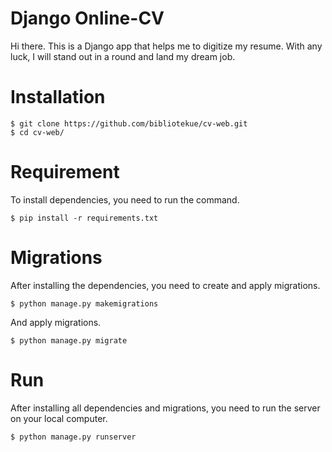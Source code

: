 # Django Online-CV

Hi there. This is a Django app that helps me to digitize my resume. With any luck, I will stand out in a round and land my dream job.

# Installation


    $ git clone https://github.com/bibliotekue/cv-web.git
    $ cd cv-web/
    
# Requirement
To install dependencies, you need to run the command.

 `$ pip install -r requirements.txt`
# Migrations
After installing the dependencies, you need to create and apply migrations.

`$ python manage.py makemigrations`

And apply migrations.

`$ python manage.py migrate`
# Run
After installing all dependencies and migrations, you need to run the server on your local computer.

`$ python manage.py runserver`
